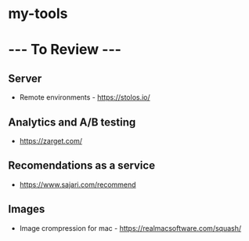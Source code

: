 # my-tools

# --- To Review ---

## Server

- Remote environments - https://stolos.io/

## Analytics and A/B testing

- https://zarget.com/

## Recomendations as a service

- https://www.sajari.com/recommend


## Images

- Image crompression for mac - https://realmacsoftware.com/squash/
